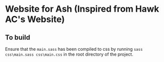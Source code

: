 # Website for Ash (Inspired from Hawk AC's Website)
## To build
Ensure that the `main.sass` has been compiled to css by running `sass css\main.sass css\main.css` in the root directory of the project.
